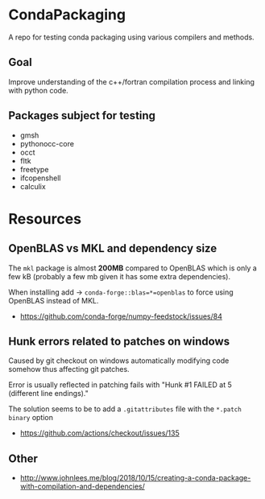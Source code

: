 # CondaPackaging

A repo for testing conda packaging using various compilers and methods.

## Goal
Improve understanding of the c++/fortran compilation process and linking with python code.

## Packages subject for testing

* gmsh
* pythonocc-core
* occt
* fltk
* freetype
* ifcopenshell
* calculix

 
# Resources

## OpenBLAS vs MKL and dependency size

The `mkl` package is almost __200MB__ compared to OpenBLAS which is only a few kB (probably a few mb given it has some
extra dependencies). 

When installing add -> `conda-forge::blas=*=openblas` to force using OpenBLAS instead of MKL.

* https://github.com/conda-forge/numpy-feedstock/issues/84

## Hunk errors related to patches on windows

Caused by git checkout on windows automatically modifying code somehow thus affecting git patches.

Error is usually reflected in patching fails with "Hunk #1 FAILED at 5 (different line endings)."

The solution seems to be to add a `.gitattributes` file with the  `*.patch binary` option

* https://github.com/actions/checkout/issues/135 

## Other

* http://www.johnlees.me/blog/2018/10/15/creating-a-conda-package-with-compilation-and-dependencies/